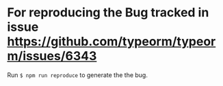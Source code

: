 # For reproducing the Bug tracked in issue https://github.com/typeorm/typeorm/issues/6343

Run `$ npm run reproduce` to generate the the bug.

